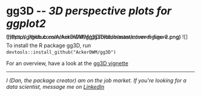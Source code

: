 # gg3D -- *3D perspective plots for ggplot2*

 <p style="line-height: 0.0;">
![](https://github.com/AckerDWM/gg3D/blob/master/cover-figure.png)
![](https://github.com/AckerDWM/gg3D/blob/master/cover-figure-2.png)
</p>

To install the R package gg3D, run ```devtools::install_github("AckerDWM/gg3D")```

For an overview, have a look at the [gg3D vignette](http://htmlpreview.github.io/?https://github.com/AckerDWM/gg3D/blob/master/gg3D-vignette.html)

***
*I (Dan, the package creator) am on the job market. If you're looking for a data scientist, message me on [LinkedIn](https://www.linkedin.com/in/daniel-acker-42073742/)*
